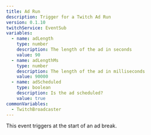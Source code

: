 ```yaml
---
title: Ad Run
description: Trigger for a Twitch Ad Run
version: 0.1.10
twitchService: EventSub
variables:
  - name: adLength
    type: number
    description: The length of the ad in seconds
    value: 90
  - name: adLengthMs
    type: number
    description: The length of the ad in milliseconds
    value: 90000
  - name: adScheduled
    type: boolean
    description: Is the ad scheduled?
    value: true
commonVariables:
  - TwitchBroadcaster
---
```


This event triggers at the start of an ad break.